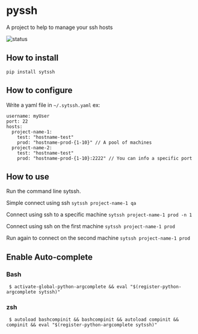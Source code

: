# pyssh
A project to help to manage your ssh hosts

![status](https://travis-ci.org/felipear89/sytssh.svg?branch=master)

## How to install
`pip install sytssh`

## How to configure
Write a yaml file in `~/.sytssh.yaml` 
ex:
```
username: myUser
port: 22
hosts:
  project-name-1:
    test: "hostname-test"
    prod: "hostname-prod-{1-10}" // A pool of machines
  project-name-2:
    test: "hostname-test"
    prod: "hostname-prod-{1-10}:2222" // You can info a specific port
```
## How to use
Run the command line sytssh. 

Simple connect using ssh
`sytssh project-name-1 qa`

Connect using ssh to a specific machine
`sytssh project-name-1 prod -n 1`

Connect using ssh on the first machine
`sytssh project-name-1 prod`

Run again to connect on the second machine
`sytssh project-name-1 prod`


## Enable Auto-complete
### Bash
```
 $ activate-global-python-argcomplete && eval "$(register-python-argcomplete sytssh)"
```
### zsh

```
 $ autoload bashcompinit && bashcompinit && autoload compinit && compinit && eval "$(register-python-argcomplete sytssh)"
```
